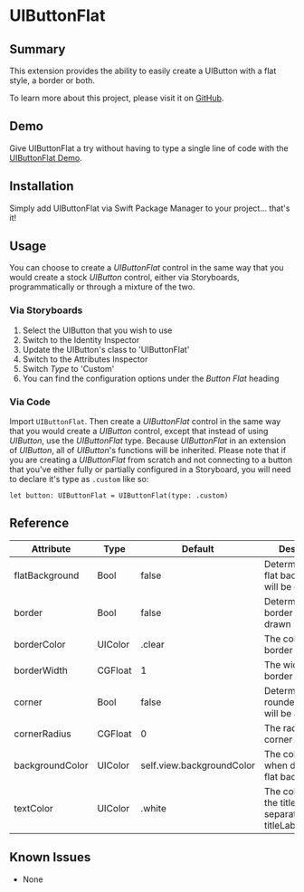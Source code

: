 # UIButtonFlat

## Summary
This extension provides the ability to easily create a UIButton with a flat style, a border or both.

To learn more about this project, please visit it on 
[GitHub](https://github.com/DarthXoc/UIButtonFlat).

## Demo
Give UIButtonFlat a try without having to type a single line of code with the [UIButtonFlat Demo](https://github.com/DarthXoc/UIButtonFlat-Demo).

## Installation
Simply add UIButtonFlat via Swift Package Manager to your project... that's it!

## Usage 
You can choose to create a _UIButtonFlat_ control in the same way that you would create a stock _UIButton_ control, either via Storyboards, programmatically or through a mixture of the two.

### Via Storyboards
1) Select the UIButton that you wish to use
2) Switch to the Identity Inspector
3) Update the UIButton's class to 'UIButtonFlat'
4) Switch to the Attributes Inspector
5) Switch _Type_ to 'Custom'
6) You can find the configuration options under the _Button Flat_ heading

### Via Code
Import `UIButtonFlat`. Then create a _UIButtonFlat_ control in the same way that you would create a _UIButton_ control, except that instead of using _UIButton_, use the _UIButtonFlat_ type. Because _UIButtonFlat_ in an extension of _UIButton_, all of _UIButton_'s functions will be inherited. Please note that if you are creating a _UIButtonFlat_ from scratch and not connecting to a button that you've either fully or partially configured in a Storyboard, you will need to declare it's type as `.custom` like so:

```
let button: UIButtonFlat = UIButtonFlat(type: .custom)
```

## Reference
| Attribute | Type | Default | Description |
| --- | --- | --- | --- |
| flatBackground | Bool | false | Determines if a flat background will be drawn |
| border | Bool | false | Determines if a border will be drawn |
| borderColor | UIColor | .clear | The color of the border |
| borderWidth | CGFloat | 1 | The width of the border |
| corner | Bool | false | Determines if a rounded corner will be applied |
| cornerRadius | CGFloat | 0 | The radius of the corner |
| backgroundColor | UIColor | self.view.backgroundColor | The color used when drawing a flat background |
| textColor | UIColor | .white | The color used by the title label; separate from titleLabel.textColor |


## Known Issues
* None
